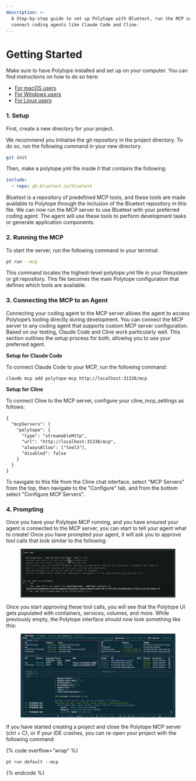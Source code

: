 ```yaml
---
description: >-
  A Step-by-step guide to set up Polytope with Bluetext, run the MCP server, and
  connect coding agents like Claude Code and Cline.
---
```


# Getting Started

Make sure to have Polytope installed and set up on your computer. You can find instructions on how to do so here:

* [For macOS users](../polytope/installation-for-macos-users.md)
* [For Windows users](../polytope/installation-for-windows-users.md)
* [For Linux users](../polytope/installation-for-linux-users.md)

### 1. Setup

First, create a new directory for your project. &#x20;

We recommend you Initialise the git repository in the project directory. To do so, run the following command in your new directory.

```bash
git init
```

Then, make a polytope.yml file inside it that contains the following:

```yaml
include:
  - repo: gh:bluetext-io/bluetext
```

Bluetext is a repository of predefined MCP tools, and these tools are made available to Polytope through the inclusion of the Bluetext repository in this file. We can now run the MCP server to use Bluetext with your preferred coding agent. The agent will use these tools to perform development tasks or generate application components.

### 2. Running the MCP

To start the server, run the following command in your terminal:

```bash
pt run --mcp
```

This command locates the highest-level polytope.yml file in your filesystem or git repository. This file becomes the main Polytope configuration that defines which tools are available.&#x20;

### 3. Connecting the MCP to an Agent

Connecting your coding agent to the MCP server allows the agent to access Polytope’s tooling directly during development. You can connect the MCP server to any coding agent that supports custom MCP server configuration. Based on our testing, Claude Code and Cline work particularly well. This section outlines the setup process for both, allowing you to use your preferred agent.

**Setup for Claude Code**

To connect Claude Code to your MCP, run the following command:&#x20;

```
claude mcp add polytope-mcp http://localhost:31338/mcp
```

**Setup for Cline**

To connect Cline to the MCP server, configure your cline\_mcp\_settings as follows:

```
{
  "mcpServers": {
    "polytope": {
      "type": "streamableHttp",
      "url": "http://localhost:31338/mcp",
      "alwaysAllow": ["tool3"],
      "disabled": false
    }
  }
}
```

To navigate to this file from the Cline chat interface, select "MCP Servers" from the top, then navigate to the "Configure" tab, and from the bottom select "Configure MCP Servers".&#x20;

### 4. Prompting

Once you have your Polytope MCP running, and you have ensured your agent is connected to the MCP server, you can start to tell your agent what to create! Once you have prompted your agent, it will ask you to approve tool calls that look similar to the following:&#x20;

<figure><img src="../.gitbook/assets/Screenshot 2025-10-23 at 10.51.31.png" alt=""><figcaption></figcaption></figure>

Once you start approving these tool calls, you will see that the Polytope UI gets populated with containers, services, volumes, and more. While previously empty, the Polytope interface should now look something like this:

<figure><img src="../.gitbook/assets/Screenshot 2025-10-23 at 11.00.38.png" alt=""><figcaption></figcaption></figure>

If you have started creating a project and close the Polytope MCP server (ctrl + C), or if your IDE crashes, you can re-open your project with the following command:

{% code overflow="wrap" %}
```markup
pt run default --mcp
```
{% endcode %}

